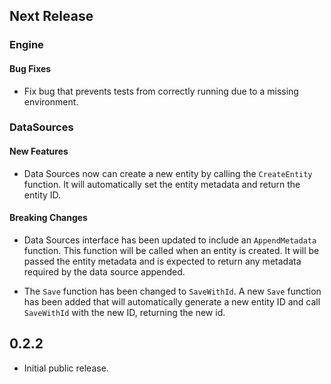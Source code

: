 ## Next Release

### Engine

#### Bug Fixes
* Fix bug that prevents tests from correctly running due to a missing environment.

### DataSources
#### New Features
* Data Sources now can create a new entity by calling the `CreateEntity` function. It will automatically set the entity
  metadata and return the entity ID.

#### Breaking Changes
* Data Sources interface has been updated to include an `AppendMetadata` function. This function will be called when
  an entity is created. It will be passed the entity metadata and is expected to return any metadata required by the 
  data source appended.


* The `Save` function has been changed to `SaveWithId`. A new `Save` function has been added that will automatically
  generate a new entity ID and call `SaveWithId` with the new ID, returning the new id.

## 0.2.2
* Initial public release.